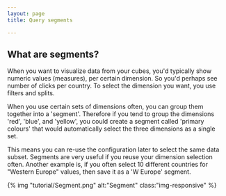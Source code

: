 ```yaml
---
layout: page
title: Query segments

---
```


## What are segments?

When you want to visualize data from your cubes, you'd typically show numeric values (measures), per certain dimension. So you'd perhaps see number of clicks per country. To select the dimension you want, you use filters and splits.

When you use certain sets of dimensions often, you can group them together into a 'segment'. Therefore if you tend to group the dimensions 'red', 'blue', and 'yellow', you could create a segment called 'primary colours' that would automatically select the three dimensions as a single set.

This means you can re-use the configuration later to select the same data subset. Segments are very useful if you reuse your dimension selection often. Another example is, if you often select 10 different countries for "Western Europe" values, then save it as a 'W Europe' segment.

{% img "tutorial/Segment.png" alt:"Segment" class:"img-responsive" %}
